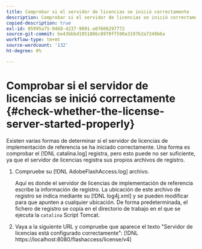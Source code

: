 ```yaml
---
title: Comprobar si el servidor de licencias se inició correctamente
description: Comprobar si el servidor de licencias se inició correctamente
copied-description: true
exl-id: 05995a75-9468-4237-9091-a07606297772
source-git-commit: be43bbbd1051886c8979ff590a3197b2a7249b6a
workflow-type: tm+mt
source-wordcount: '132'
ht-degree: 0%

---
```


# Comprobar si el servidor de licencias se inició correctamente {#check-whether-the-license-server-started-properly}

Existen varias formas de determinar si el servidor de licencias de implementación de referencia se ha iniciado correctamente. Una forma es comprobar el [!DNL catalina.log] registra, pero esto puede no ser suficiente, ya que el servidor de licencias registra sus propios archivos de registro.
1. Compruebe su [!DNL AdobeFlashAccess.log] archivo.

   Aquí es donde el servidor de licencias de implementación de referencia escribe la información de registro. La ubicación de este archivo de registro se indica mediante su [!DNL log4j.xml] y se pueden modificar para que apunten a cualquier ubicación. De forma predeterminada, el fichero de registro se copia en el directorio de trabajo en el que se ejecuta la `catalina` Script Tomcat.
1. Vaya a la siguiente URL y compruebe que aparece el texto &quot;Servidor de licencias está configurado correctamente&quot;:
   [!DNL ht<span></span>tps://localhost:8080/flashaccess/license/v4]
